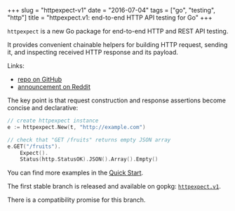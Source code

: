 +++
slug = "httpexpect-v1"
date = "2016-07-04"
tags = ["go", "testing", "http"]
title = "httpexpect.v1: end-to-end HTTP API testing for Go"
+++

`httpexpect` is a new Go package for end-to-end HTTP and REST API testing.

It provides convenient chainable helpers for building HTTP request, sending it, and inspecting received HTTP response and its payload.

Links:

* [repo on GitHub](https://github.com/gavv/httpexpect)
* [announcement on Reddit](https://www.reddit.com/r/golang/comments/4qrhjd/httpexpect_v1_released_endtoend_http_api_testing/)

The key point is that request construction and response assertions become concise and declarative:

```go
// create httpexpect instance
e := httpexpect.New(t, "http://example.com")

// check that "GET /fruits" returns empty JSON array
e.GET("/fruits").
    Expect().
    Status(http.StatusOK).JSON().Array().Empty()
```

You can find more examples in the [Quick Start](https://github.com/gavv/httpexpect#quick-start).

The first stable branch is released and available on gopkg: [`httpexpect.v1`](http://gopkg.in/gavv/httpexpect.v1).

There is a compatibility promise for this branch.
